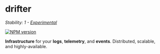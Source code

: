 # drifter

_Stability: 1 - [Experimental](https://github.com/tristanls/stability-index#stability-1---experimental)_

[![NPM version](https://badge.fury.io/js/drifter.png)](http://npmjs.org/package/drifter)

**Infrastructure** for your **logs**, **telemetry**, and **events**. Distributed, scalable, and highly-available.
